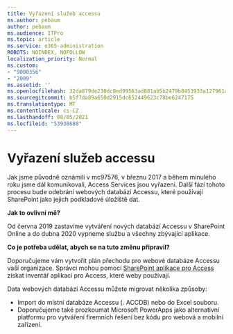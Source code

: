```yaml
---
title: Vyřazení služeb accessu
ms.author: pebaum
author: pebaum
ms.audience: ITPro
ms.topic: article
ms.service: o365-administration
ROBOTS: NOINDEX, NOFOLLOW
localization_priority: Normal
ms.custom:
- "9000356"
- "2009"
ms.assetid: ''
ms.openlocfilehash: 32da879de230dc0ed99563ad881ab5b2479b8453933a127961a26d619e108ab9
ms.sourcegitcommit: b5f7da89a650d2915dc652449623c78be6247175
ms.translationtype: MT
ms.contentlocale: cs-CZ
ms.lasthandoff: 08/05/2021
ms.locfileid: "53938688"
---
```

# <a name="access-services-retirement"></a>Vyřazení služeb accessu

Jak jsme původně oznámili v mc97576, v březnu 2017 a během minulého roku jsme dál komunikovali, Access Services jsou vyřazeni. Další fází tohoto procesu bude odebrání webových databází Accessu, které používají SharePoint jako jejich podkladové úložiště dat.

**Jak to ovlivní mě?**

Od června 2019 zastavíme vytváření nových databází Accessu v SharePoint Online a do dubna 2020 vypneme službu a všechny zbývající aplikace.

**Co je potřeba udělat, abych se na tuto změnu připravil?**

Doporučujeme vám vytvořit plán přechodu pro webové databáze Accessu vaší organizace. Správci mohou pomocí [SharePoint aplikace pro Access](https://github.com/SharePoint/PnP-Tools/tree/master/Solutions/SharePoint.AccessApp.Scanner) získat inventář aplikací pro Access, které weby používají.

Data webových databází Accessu můžete migrovat několika způsoby:

- Import do místní databáze Accessu (. ACCDB) nebo do Excel souboru.
- Doporučujeme také prozkoumat Microsoft PowerApps jako alternativní platformu pro vytváření firemních řešení bez kódu pro webová a mobilní zařízení.